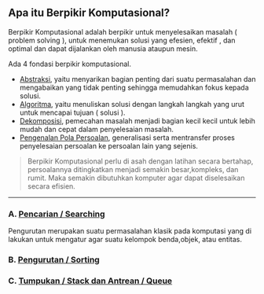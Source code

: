 ## Apa itu Berpikir Komputasional?
Berpikir Komputasional adalah berpikir untuk menyelesaikan masalah ( problem solving ), 
untuk menemukan solusi yang efesien, efektif , dan optimal dan dapat dijalankan oleh manusia ataupun mesin.

Ada 4 fondasi berpikir komputasional.

- [Abstraksi](abstark.md), yaitu menyarikan bagian penting dari suatu permasalahan dan mengabaikan yang tidak penting sehingga memudahkan fokus kepada solusi.
- [Algoritma](algoritma.md), yaitu menuliskan solusi dengan langkah langkah yang urut untuk mencapai tujuan ( solusi ).
- [Dekomposisi](dekomposisi.md), pemecahan masalah menjadi bagian kecil kecil untuk lebih mudah dan cepat dalam penyelesaian masalah.
- [Pengenalan Pola Persoalan](ppp.md), generalisasi serta mentransfer proses penyelesaian persoalan ke persoalan lain yang sejenis.

> Berpikir Komputasional perlu di asah dengan latihan secara bertahap, persoalannya ditingkatkan menjadi semakin besar,kompleks, dan rumit. Maka semakin dibutuhkan komputer agar dapat diselesaikan secara efisien.

---

### A. [Pencarian / Searching](pencarian.md)
       
Pengurutan merupakan suatu permasalahan klasik pada komputasi
yang di lakukan untuk mengatur agar suatu kelompok benda,objek, atau 
entitas.



### B. [Pengurutan / Sorting](pengurutan.md)
### C. [Tumpukan / Stack dan Antrean / Queue](tumpukan.md)
